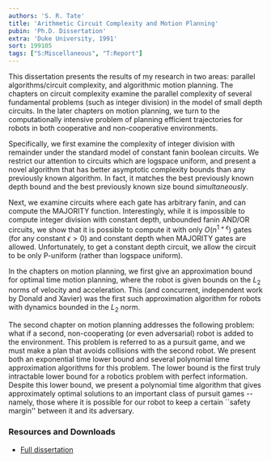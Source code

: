 ```yaml
---
authors: 'S. R. Tate'
title: 'Arithmetic Circuit Complexity and Motion Planning'
pubin: 'Ph.D. Dissertation'
extra: 'Duke University, 1991'
sort: 199105
tags: ["S:Miscellaneous", "T:Report"]
---
```

This dissertation presents the results of my research in two
areas:  parallel algorithms/circuit complexity, 
and algorithmic motion planning.
The chapters on circuit complexity examine the parallel complexity
of several fundamental problems (such as integer division) in the model
of small depth circuits.  In the later chapters on motion planning,
we turn to the computationally intensive problem of planning
efficient trajectories for robots in both cooperative and
non-cooperative environments.

Specifically, we first examine the complexity of integer division
with remainder under the standard model of constant fanin boolean
circuits.  We restrict our attention to circuits which are
logspace uniform, and present a novel algorithm that has
better asymptotic complexity bounds than any previously
known algorithm.  In fact, it matches the best previously known
depth bound and the best previously known size bound *simultaneously*.

Next, we examine circuits where each gate has arbitrary fanin,
and can compute the MAJORITY function.  Interestingly, while
it is impossible to compute integer division with constant depth,
unbounded fanin AND/OR circuits, we show that
it is possible to compute it with
only $O(n^{1+\epsilon})$ gates (for any constant $\epsilon>0$)
and constant depth when MAJORITY
gates are allowed.  Unfortunately, to get a constant depth circuit,
we allow the circuit to be only P-uniform (rather than logspace
uniform).

In the chapters on motion planning, we first give an approximation
bound for optimal time motion planning, where the robot is given
bounds on the $L_2$ norms of velocity and acceleration.  This 
(and concurrent, independent work by Donald and Xavier)
was the first such approximation algorithm for robots with dynamics
bounded in the $L_2$ norm.

The second chapter on motion planning addresses the following
problem:  what if a second, non-cooperating (or even adversarial)
robot is added to the environment.  This problem is referred to as
a pursuit game, and we must make a plan that
avoids collisions with the second robot.  We present both an
exponential time lower bound and several polynomial time
approximation algorithms for this problem.  The
lower bound is the first truly intractable lower
bound for a robotics problem with perfect information.  Despite
this lower bound, we present a polynomial time
algorithm that gives approximately
optimal solutions to an important class of pursuit games -- namely,
those where it is possible for our robot to keep a certain ``safety
margin'' between it and its adversary.

### Resources and Downloads

* [Full dissertation](/publications/1991-Tate-Dissertation.pdf)

